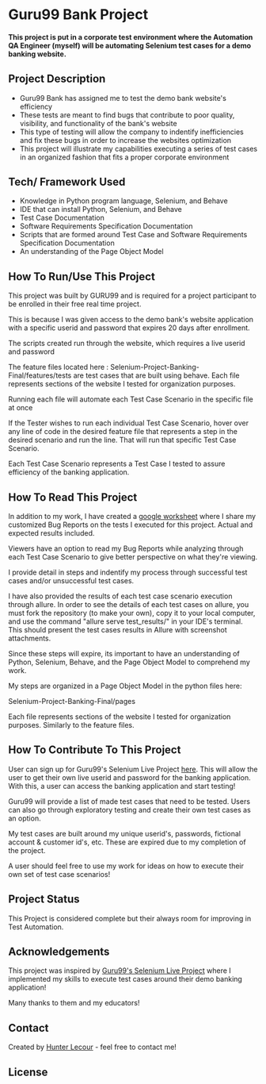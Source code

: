 # Guru99 Bank Project


#### This project is put in a corporate test environment where the Automation QA Engineer (myself) will be automating Selenium test cases for a demo banking website.


## Project Description

- Guru99 Bank has assigned me to test the demo bank website's efficiency
- These tests are meant to find bugs that contribute to poor quality, visibility, and functionality of the bank's website
- This type of testing will allow the company to indentify inefficiencies and fix these bugs in order to increase the websites optimization
- This project will illustrate my capabilities executing a series of test cases in an organized fashion that fits a proper corporate environment 

## Tech/ Framework Used

 - Knowledge in Python program language, Selenium, and Behave
 - IDE that can install Python, Selenium, and Behave
 - Test Case Documentation
 - Software Requirements Specification Documentation
 - Scripts that are formed around Test Case and Software Requirements Specification Documentation
 - An understanding of the Page Object Model
## How To Run/Use This Project

This project was built by GURU99 and is required for a project participant to be enrolled in their free real time project.

This is because I was given access to the demo bank's website application with a specific userid and password that expires 20 days after enrollment.

The scripts created run through the website, which requires a live userid and password

The feature files located here : Selenium-Project-Banking-Final/features/tests are test cases that are built using behave. Each file represents sections of the website I tested for organization purposes.

Running each file will automate each Test Case Scenario in the specific file at once

If the Tester wishes to run each individual Test Case Scenario, hover over any line of code in the desired feature file that represents a step in the desired scenario and run the line. That will run that specific Test Case Scenario.

Each Test Case Scenario represents a Test Case I tested to assure efficiency of the banking application.

## How To Read This Project

In addition to my work, I have created a [google worksheet](https://docs.google.com/spreadsheets/d/1PrIcX9j7LpSn9HRZY7WYv6VZ7k4RD8t79Z0fxLG8rU4/edit?usp=sharing) where I share my customized Bug Reports on the tests I executed for this project. Actual and expected results included. 

Viewers have an option to read my Bug Reports while analyzing through each Test Case Scenario to give better perspective on what they're viewing.

I provide detail in steps and indentify my process through successful test cases and/or unsuccessful test cases.

I have also provided the results of each test case scenario execution through allure. In order to see the details of each test cases on allure, you must fork the repository (to make your own), copy it to your local computer, and use the command "allure serve test_results/" in your IDE's terminal. This should present the test cases results in Allure with screenshot attachments.

Since these steps will expire, its important to have an understanding of Python, Selenium, Behave, and the Page Object Model to comprehend my work.

My steps are organized in a Page Object Model in the python files here: 

Selenium-Project-Banking-Final/pages

Each file represents sections of the website I tested for organization purposes. Similarly to the feature files.
## How To Contribute To This Project

User can sign up for Guru99's Selenium Live Project [here](https://www.guru99.com/live-selenium-project.html). This will allow the user to get their own live userid and password for the banking application. With this, a user can access the banking application and start testing!

Guru99 will provide a list of made test cases that need to be tested. Users can also go through exploratory testing and create their own test cases as an option.

My test cases are built around my unique userid's, passwords, fictional account & customer id's, etc. These are expired due to my completion of the project.

A user should feel free to use my work for ideas on how to execute their own set of test case scenarios! 
## Project Status

This Project is considered complete but their always room for improving in Test Automation. 
## Acknowledgements

This project was inspired by [Guru99's Selenium Live Project](https://www.guru99.com/live-selenium-project.html) where I implemented my skills to execute test cases around their demo banking application!

Many thanks to them and my educators!


## Contact

Created by [Hunter Lecour](https://www.linkedin.com/in/hunterlecour/) - feel free to contact me!
## License
